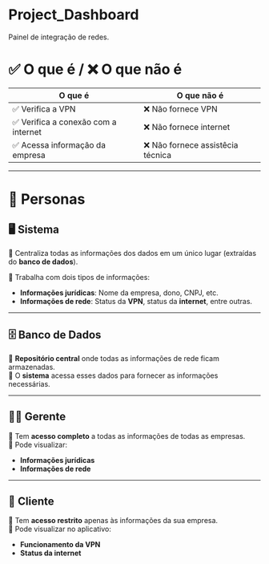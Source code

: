 # Project_Dashboard
Painel de integração de redes. 

# ✅ O que é / ❌ O que não é

| O que é                          | O que não é                                      |
|----------------------------------|------------------------------------------------|
| ✅ Verifica a VPN                | ❌ Não fornece VPN                             |
| ✅ Verifica a conexão com a internet | ❌ Não fornece internet                        |
| ✅ Acessa informação da empresa  | ❌ Não fornece assistêcia técnica |


---
# 📌 Personas

 ## 🖥️ Sistema

🔹 Centraliza todas as informações dos dados em um único lugar (extraídas do **banco de dados**).  

🔹 Trabalha com dois tipos de informações:  
   - **Informações jurídicas**: Nome da empresa, dono, CNPJ, etc.  
   - **Informações de rede**: Status da **VPN**, status da **internet**, entre outras.  

---

## 🗄️ Banco de Dados

🔹 **Repositório central** onde todas as informações de rede ficam armazenadas.  
🔹 O **sistema** acessa esses dados para fornecer as informações necessárias.  

---

## 👨‍💼 Gerente

🔹 Tem **acesso completo** a todas as informações de todas as empresas.  
🔹 Pode visualizar:  
   - **Informações jurídicas**  
   - **Informações de rede**  

---

## 👤 Cliente

🔹 Tem **acesso restrito** apenas às informações da sua empresa.  
🔹 Pode visualizar no aplicativo:  
   - **Funcionamento da VPN**  
   - **Status da internet**    
